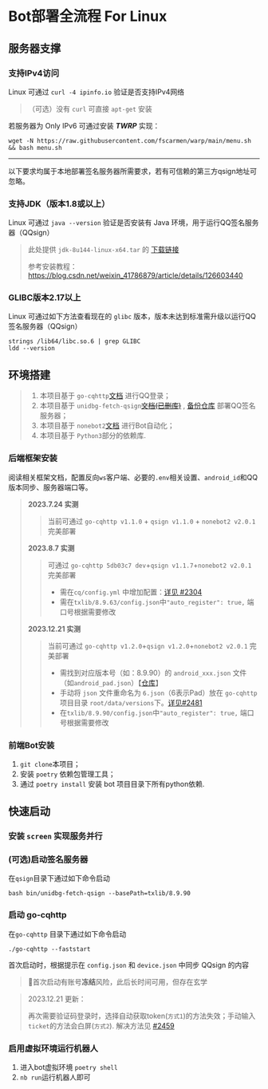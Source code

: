 # Bot部署全流程 For Linux

## 服务器支撑

### 支持IPv4访问

Linux 可通过 `curl -4 ipinfo.io` 验证是否支持IPv4网络

> （可选）没有 `curl` 可直接 `apt-get` 安装

若服务器为 Only IPv6 可通过安装 ***TWRP*** 实现：

```shell
wget -N https://raw.githubusercontent.com/fscarmen/warp/main/menu.sh && bash menu.sh
```

---

以下要求均属于本地部署签名服务器所需要求，若有可信赖的第三方qsign地址可忽略。

### 支持JDK（版本1.8或以上）

Linux 可通过 `java --version` 验证是否安装有 Java 环境，用于运行QQ签名服务器（QQsign）

> 此处提供 `jdk-8u144-linux-x64.tar` 的 [下载链接](https://pan.baidu.com/s/10TxlxW0t742Sf42_VxAP3w?pwd=zzkt)
>
> 参考安装教程：https://blog.csdn.net/weixin_41786879/article/details/126603440

### GLIBC版本2.17以上

Linux 可通过如下方法查看现在的 `glibc` 版本，版本未达到标准需升级以运行QQ签名服务器（QQsign）

```shell
strings /lib64/libc.so.6 | grep GLIBC
ldd --version
```

## 环境搭建

> 1. 本项目基于 `go-cqhttp`[文档](https://docs.go-cqhttp.org/) 进行QQ登录；
> 1. 本项目基于 `unidbg-fetch-qsign`~~[文档(已删库)](https://github.com/fuqiuluo/unidbg-fetch-qsign/wiki)~~ , [备份仓库](https://github.com/touchscale/Qsign/tree/master) 部署QQ签名服务器；
> 1. 本项目基于 `nonebot2`[文档](https://v2.nonebot.dev/) 进行Bot自动化；
> 1. 本项目基于 `Python3`部分的依赖库.
### 后端框架安装

阅读相关框架文档，配置反向`ws`客户端、必要的`.env`相关设置、`android_id`和QQ版本同步、服务器端口等。

> **2023.7.24 实测**
>
> > 当前可通过 `go-cqhttp v1.1.0` + `qsign v1.1.0` + `nonebot2 v2.0.1` 完美部署
>
> **2023.8.7 实测**
>
> > 可通过 `go-cqhttp 5db03c7 dev`+`qsign v1.1.7`+`nonebot2 v2.0.1` 完美部署
> >
> > - 需在`cq/config.yml` 中增加配置：[详见 #2304](https://github.com/Mrs4s/go-cqhttp/issues/2304)
> > - 需在`txlib/8.9.63/config.json`中`"auto_register": true,` 端口号根据需要修改
>
> **2023.12.21 实测**
>
> > 当前可通过 `go-cqhttp v1.2.0`+`qsign v1.2.0`+`nonebot2 v2.0.1` 完美部署
> >
> > - 需找到对应版本号（如：8.9.90）的 `android_xxx.json` 文件（如`android_pad.json`）【[仓库](https://github.com/MrXiaoM/qsign/tree/mirai)】
> > - 手动将 `json` 文件重命名为 `6.json`（6表示Pad）放在 `go-cqhttp`项目目录 `root/data/versions`下。[详见#2481](https://github.com/Mrs4s/go-cqhttp/issues/2481)
> > - 在`txlib/8.9.90/config.json`中`"auto_register": true,` 端口号根据需要修改

### 前端Bot安装

1. `git clone`本项目；
2. 安装 `poetry` 依赖包管理工具；
3. 通过 `poetry install` 安装 bot 项目目录下所有python依赖.

## 快速启动

### 安装 `screen` 实现服务并行

### (可选)启动签名服务器

在`qsign`目录下通过如下命令启动

```shell
bash bin/unidbg-fetch-qsign --basePath=txlib/8.9.90
```

### 启动 go-cqhttp

在`go-cqhttp` 目录下通过如下命令启动

```
./go-cqhttp --faststart
```

首次启动时，根据提示在 `config.json` 和 `device.json` 中同步 QQsign 的内容

> 🔔首次启动有账号**冻结**风险，此后长时间可用，但存在玄学

> 2023.12.21 更新：
>
> 再次需要验证码登录时，选择自动获取token(`方式1`)的方法失效；手动输入`ticket`的方法会白屏(`方式2`). 解决方法见 [#2459](https://github.com/Mrs4s/go-cqhttp/issues/2459)



### 启用虚拟环境运行机器人

1. 进入bot虚拟环境 `poetry shell`
2. `nb run`运行机器人即可
